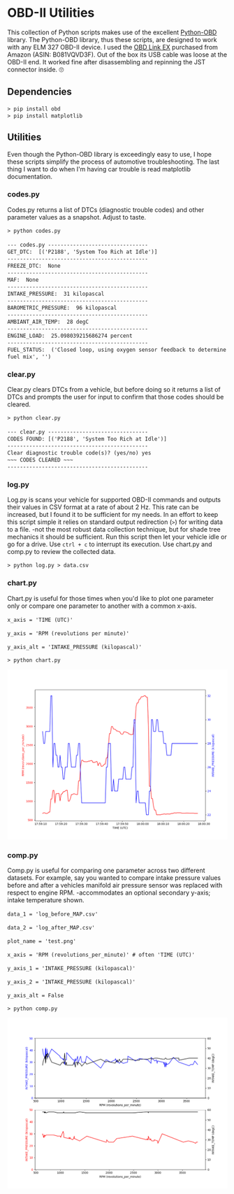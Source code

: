 # OBD-II Utilities

This collection of Python scripts makes use of the excellent [Python-OBD](https://github.com/brendan-w/python-OBD/) library. The Python-OBD library, thus these scripts, are designed to work with any ELM 327 OBD-II device. I used the [OBD Link EX](https://www.amazon.com/gp/product/B081VQVD3F/ref=ppx_yo_dt_b_asin_title_o00_s00?ie=UTF8&psc=1) purchased from Amazon (ASIN: B081VQVD3F). Out of the box its USB cable was loose at the OBD-II end. It worked fine after disassembling and repinning the JST connector inside. 🙄

## Dependencies
```
> pip install obd
> pip install matplotlib
```

## Utilities

Even though the Python-OBD library is exceedingly easy to use, I hope these scripts simplify the process of automotive troubleshooting. The last thing I want to do when I'm having car trouble is read matplotlib documentation.

### codes.py
Codes.py returns a list of DTCs (diagnostic trouble codes) and other parameter values as a snapshot.  Adjust to taste.

```
> python codes.py

--- codes.py --------------------------------
GET_DTC:  [('P2188', 'System Too Rich at Idle')]
---------------------------------------------
FREEZE_DTC:  None
---------------------------------------------
MAF:  None
---------------------------------------------
INTAKE_PRESSURE:  31 kilopascal
---------------------------------------------
BAROMETRIC_PRESSURE:  96 kilopascal
---------------------------------------------
AMBIANT_AIR_TEMP:  28 degC
---------------------------------------------
ENGINE_LOAD:  25.098039215686274 percent
---------------------------------------------
FUEL_STATUS:  ('Closed loop, using oxygen sensor feedback to determine fuel mix', '')
```

### clear.py
Clear.py clears DTCs from a vehicle, but before doing so it returns a list of DTCs and prompts the user for input to confirm that those codes should be cleared.

```
> python clear.py

--- clear.py --------------------------------
CODES FOUND: [('P2188', 'System Too Rich at Idle')]
---------------------------------------------
Clear diagnostic trouble code(s)? (yes/no) yes
~~~ CODES CLEARED ~~~
---------------------------------------------

```

### log.py
Log.py is scans your vehicle for supported OBD-II commands and outputs their values in CSV format at a rate of about 2 Hz. This rate can be increased, but I found it to be sufficient for my needs. In an effort to keep this script simple it relies on standard output redirection (`>`) for writing data to a file. -not the most robust data collection technique, but for shade tree mechanics it should be sufficient. Run this script then let your vehicle idle or go for a drive. Use `ctrl + c` to interrupt its execution. Use chart.py and comp.py to review the collected data.

```
> python log.py > data.csv
```

### chart.py
Chart.py is useful for those times when you'd like to plot one parameter only or compare one parameter to another with a common x-axis.

`x_axis = 'TIME (UTC)'`

`y_axis = 'RPM (revolutions per minute)'`

`y_axis_alt = 'INTAKE_PRESSURE (kilopascal)'`

```
> python chart.py
```

![](img/INTAKE_PRESSURE_v_RPM.png)

### comp.py
Comp.py is useful for comparing one parameter across two different datasets. For example, say you wanted to compare intake pressure values before and after a vehicles manifold air pressure sensor was replaced with respect to engine RPM. -accommodates an optional secondary y-axis; intake temperature shown.

`data_1 = 'log_before_MAP.csv'`

`data_2 = 'log_after_MAP.csv'`

`plot_name = 'test.png'`

`x_axis = 'RPM (revolutions_per_minute)' # often 'TIME (UTC)'`

`y_axis_1 = 'INTAKE_PRESSURE (kilopascal)'`

`y_axis_2 = 'INTAKE_PRESSURE (kilopascal)'`

`y_axis_alt = False`

```
> python comp.py
```

![](img/BEFORE_AFTER_INTAKE_PRESSURE.png)
